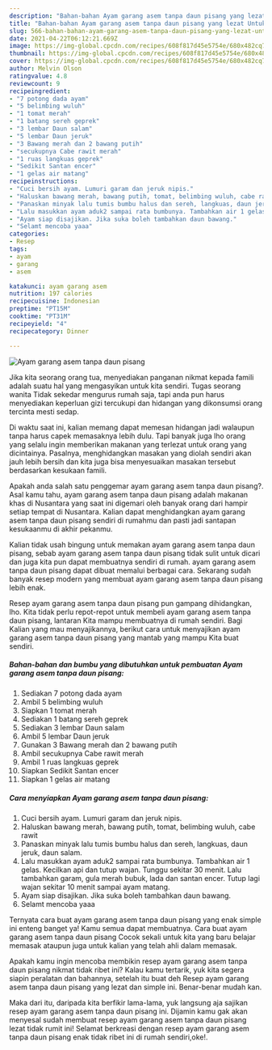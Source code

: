 ```yaml
---
description: "Bahan-bahan Ayam garang asem tanpa daun pisang yang lezat Untuk Jualan"
title: "Bahan-bahan Ayam garang asem tanpa daun pisang yang lezat Untuk Jualan"
slug: 566-bahan-bahan-ayam-garang-asem-tanpa-daun-pisang-yang-lezat-untuk-jualan
date: 2021-04-22T06:12:21.669Z
image: https://img-global.cpcdn.com/recipes/608f817d45e5754e/680x482cq70/ayam-garang-asem-tanpa-daun-pisang-foto-resep-utama.jpg
thumbnail: https://img-global.cpcdn.com/recipes/608f817d45e5754e/680x482cq70/ayam-garang-asem-tanpa-daun-pisang-foto-resep-utama.jpg
cover: https://img-global.cpcdn.com/recipes/608f817d45e5754e/680x482cq70/ayam-garang-asem-tanpa-daun-pisang-foto-resep-utama.jpg
author: Melvin Olson
ratingvalue: 4.8
reviewcount: 9
recipeingredient:
- "7 potong dada ayam"
- "5 belimbing wuluh"
- "1 tomat merah"
- "1 batang sereh geprek"
- "3 lembar Daun salam"
- "5 lembar Daun jeruk"
- "3 Bawang merah dan 2 bawang putih"
- "secukupnya Cabe rawit merah"
- "1 ruas langkuas geprek"
- "Sedikit Santan encer"
- "1 gelas air matang"
recipeinstructions:
- "Cuci bersih ayam. Lumuri garam dan jeruk nipis."
- "Haluskan bawang merah, bawang putih, tomat, belimbing wuluh, cabe rawit"
- "Panaskan minyak lalu tumis bumbu halus dan sereh, langkuas, daun jeruk, daun salam."
- "Lalu masukkan ayam aduk2 sampai rata bumbunya. Tambahkan air 1 gelas. Kecilkan api dan tutup wajan. Tunggu sekitar 30 menit. Lalu tambahkan garam, gula merah bubuk, lada dan santan encer. Tutup lagi wajan sekitar 10 menit sampai ayam matang."
- "Ayam siap disajikan. Jika suka boleh tambahkan daun bawang."
- "Selamt mencoba yaaa"
categories:
- Resep
tags:
- ayam
- garang
- asem

katakunci: ayam garang asem 
nutrition: 197 calories
recipecuisine: Indonesian
preptime: "PT15M"
cooktime: "PT31M"
recipeyield: "4"
recipecategory: Dinner

---
```



![Ayam garang asem tanpa daun pisang](https://img-global.cpcdn.com/recipes/608f817d45e5754e/680x482cq70/ayam-garang-asem-tanpa-daun-pisang-foto-resep-utama.jpg)

Jika kita seorang orang tua, menyediakan panganan nikmat kepada famili adalah suatu hal yang mengasyikan untuk kita sendiri. Tugas seorang  wanita Tidak sekedar mengurus rumah saja, tapi anda pun harus menyediakan keperluan gizi tercukupi dan hidangan yang dikonsumsi orang tercinta mesti sedap.

Di waktu  saat ini, kalian memang dapat memesan hidangan jadi walaupun tanpa harus capek memasaknya lebih dulu. Tapi banyak juga lho orang yang selalu ingin memberikan makanan yang terlezat untuk orang yang dicintainya. Pasalnya, menghidangkan masakan yang diolah sendiri akan jauh lebih bersih dan kita juga bisa menyesuaikan masakan tersebut berdasarkan kesukaan famili. 



Apakah anda salah satu penggemar ayam garang asem tanpa daun pisang?. Asal kamu tahu, ayam garang asem tanpa daun pisang adalah makanan khas di Nusantara yang saat ini digemari oleh banyak orang dari hampir setiap tempat di Nusantara. Kalian dapat menghidangkan ayam garang asem tanpa daun pisang sendiri di rumahmu dan pasti jadi santapan kesukaanmu di akhir pekanmu.

Kalian tidak usah bingung untuk memakan ayam garang asem tanpa daun pisang, sebab ayam garang asem tanpa daun pisang tidak sulit untuk dicari dan juga kita pun dapat membuatnya sendiri di rumah. ayam garang asem tanpa daun pisang dapat dibuat memalui berbagai cara. Sekarang sudah banyak resep modern yang membuat ayam garang asem tanpa daun pisang lebih enak.

Resep ayam garang asem tanpa daun pisang pun gampang dihidangkan, lho. Kita tidak perlu repot-repot untuk membeli ayam garang asem tanpa daun pisang, lantaran Kita mampu membuatnya di rumah sendiri. Bagi Kalian yang mau menyajikannya, berikut cara untuk menyajikan ayam garang asem tanpa daun pisang yang mantab yang mampu Kita buat sendiri.

<!--inarticleads1-->

##### Bahan-bahan dan bumbu yang dibutuhkan untuk pembuatan Ayam garang asem tanpa daun pisang:

1. Sediakan 7 potong dada ayam
1. Ambil 5 belimbing wuluh
1. Siapkan 1 tomat merah
1. Sediakan 1 batang sereh geprek
1. Sediakan 3 lembar Daun salam
1. Ambil 5 lembar Daun jeruk
1. Gunakan 3 Bawang merah dan 2 bawang putih
1. Ambil secukupnya Cabe rawit merah
1. Ambil 1 ruas langkuas geprek
1. Siapkan Sedikit Santan encer
1. Siapkan 1 gelas air matang




<!--inarticleads2-->

##### Cara menyiapkan Ayam garang asem tanpa daun pisang:

1. Cuci bersih ayam. Lumuri garam dan jeruk nipis.
1. Haluskan bawang merah, bawang putih, tomat, belimbing wuluh, cabe rawit
1. Panaskan minyak lalu tumis bumbu halus dan sereh, langkuas, daun jeruk, daun salam.
1. Lalu masukkan ayam aduk2 sampai rata bumbunya. Tambahkan air 1 gelas. Kecilkan api dan tutup wajan. Tunggu sekitar 30 menit. Lalu tambahkan garam, gula merah bubuk, lada dan santan encer. Tutup lagi wajan sekitar 10 menit sampai ayam matang.
1. Ayam siap disajikan. Jika suka boleh tambahkan daun bawang.
1. Selamt mencoba yaaa




Ternyata cara buat ayam garang asem tanpa daun pisang yang enak simple ini enteng banget ya! Kamu semua dapat membuatnya. Cara buat ayam garang asem tanpa daun pisang Cocok sekali untuk kita yang baru belajar memasak ataupun juga untuk kalian yang telah ahli dalam memasak.

Apakah kamu ingin mencoba membikin resep ayam garang asem tanpa daun pisang nikmat tidak ribet ini? Kalau kamu tertarik, yuk kita segera siapin peralatan dan bahannya, setelah itu buat deh Resep ayam garang asem tanpa daun pisang yang lezat dan simple ini. Benar-benar mudah kan. 

Maka dari itu, daripada kita berfikir lama-lama, yuk langsung aja sajikan resep ayam garang asem tanpa daun pisang ini. Dijamin kamu gak akan menyesal sudah membuat resep ayam garang asem tanpa daun pisang lezat tidak rumit ini! Selamat berkreasi dengan resep ayam garang asem tanpa daun pisang enak tidak ribet ini di rumah sendiri,oke!.

